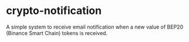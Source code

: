 # crypto-notification
A simple system to receive email notification when a new value of BEP20 (Binance Smart Chain) tokens is received.
